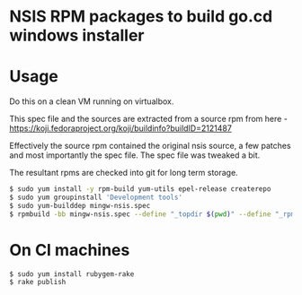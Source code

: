 # NSIS RPM packages to build go.cd windows installer

# Usage

Do this on a clean VM running on virtualbox.

This spec file and the sources are extracted from a source rpm from here -
https://koji.fedoraproject.org/koji/buildinfo?buildID=2121487

Effectively the source rpm contained the original nsis source, a few patches and most importantly the spec file. The spec file was tweaked a bit.

The resultant rpms are checked into git for long term storage.

```bash
$ sudo yum install -y rpm-build yum-utils epel-release createrepo
$ sudo yum groupinstall 'Development tools'
$ sudo yum-builddep mingw-nsis.spec
$ rpmbuild -bb mingw-nsis.spec --define "_topdir $(pwd)" --define "_rpmdir $(pwd)" --define "_sourcedir $(pwd)"
```

# On CI machines

```bash
$ sudo yum install rubygem-rake
$ rake publish
```
